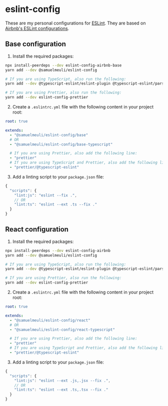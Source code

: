 # eslint-config

These are my personal configurations for [ESLint](https://github.com/eslint/eslint). They are based on [Airbnb's ESLint configurations](https://github.com/airbnb/javascript).

## Base configuration

1. Install the required packages:

```sh
npx install-peerdeps --dev eslint-config-airbnb-base
yarn add --dev @samuelmeuli/eslint-config

# If you are using TypeScript, also run the following:
yarn add --dev @typescript-eslint/eslint-plugin @typescript-eslint/parser

# If you are using Prettier, also run the following:
yarn add --dev eslint-config-prettier
```

2. Create a `.eslintrc.yml` file with the following content in your project root:

```yml
root: true

extends:
  - "@samuelmeuli/eslint-config/base"
  # OR
  - "@samuelmeuli/eslint-config/base-typescript"

  # If you are using Prettier, also add the following line:
  - "prettier"
  # If you are using TypeScript and Prettier, also add the following line:
  - "prettier/@typescript-eslint"
```

3. Add a linting script to your `package.json` file:

```js
{
  "scripts": {
    "lint:js": "eslint --fix .",
    // OR
    "lint:ts": "eslint --ext .ts --fix ."
  }
}
```

## React configuration

1. Install the required packages:

```sh
npx install-peerdeps --dev eslint-config-airbnb
yarn add --dev @samuelmeuli/eslint-config

# If you are using TypeScript, also run the following:
yarn add --dev @typescript-eslint/eslint-plugin @typescript-eslint/parser

# If you are using Prettier, also run the following:
yarn add --dev eslint-config-prettier
```

2. Create a `.eslintrc.yml` file with the following content in your project root:

```yml
root: true

extends:
  - "@samuelmeuli/eslint-config/react"
  # OR
  - "@samuelmeuli/eslint-config/react-typescript"

  # If you are using Prettier, also add the following line:
  - "prettier"
  # If you are using TypeScript and Prettier, also add the following line:
  - "prettier/@typescript-eslint"
```

3. Add a linting script to your `package.json` file:

```js
{
  "scripts": {
    "lint:js": "eslint --ext .js,.jsx --fix .",
    // OR
    "lint:ts": "eslint --ext .ts,.tsx --fix ."
  }
}
```
